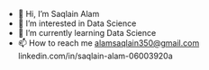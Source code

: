- 👋 Hi, I’m Saqlain Alam
- 👀 I’m interested in Data Science
- 🌱 I’m currently learning Data Science
- 📫 How to reach me alamsaqlain350@gmail.com   
      linkedin.com/in/saqlain-alam-06003920a

<!---
SaqlainAlam78/SaqlainAlam78 is a ✨ special ✨ repository because its `README.md` (this file) appears on your GitHub profile.
You can click the Preview link to take a look at your changes.
--->
